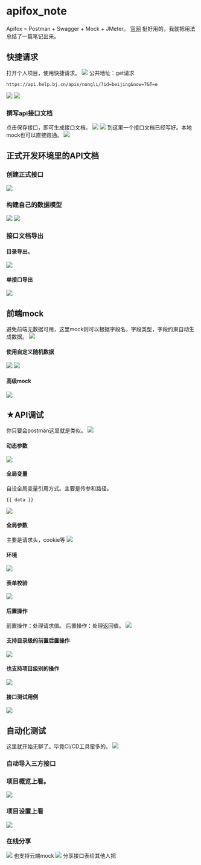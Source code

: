 # apifox_note

Apifox = Postman + Swagger + Mock + JMeter。
[官网](https://apifox.com)
挺好用的，我就把用法总结了一篇笔记出来。

## 快捷请求
打开个人项目，使用快捷请求。
![](readme.assets/Pasted%20image%2020230818000248.png)
公共地址：get请求
```
https://api.help.bj.cn/apis/nongli/?id=beijing&now=7&T=e
```
![](readme.assets/Pasted%20image%2020230818003327.png)
![](readme.assets/Pasted%20image%2020230818003353.png)
### 撰写api接口文档
点击保存接口，即可生成接口文档。
![](readme.assets/Pasted%20image%2020230818010632.png)
![](readme.assets/Pasted%20image%2020230818010825.png)
到这里一个接口文档已经写好。本地mock也可以直接跑通。
![](readme.assets/Pasted%20image%2020230818011522.png)

## 正式开发环境里的API文档

### 创建正式接口
![](readme.assets/Pasted%20image%2020230818020430.png)
### 构建自己的数据模型

![](readme.assets/Pasted%20image%2020230818020147.png)
![](readme.assets/Pasted%20image%2020230818020944.png)
### 接口文档导出
#### 目录导出。
![](readme.assets/Pasted%20image%2020230818021634.png)
#### 单接口导出
![](readme.assets/Pasted%20image%2020230818021707.png)
## 前端mock
避免前端无数据可用，这里mock则可以根据字段名，字段类型，字段约束自动生成数据。
![](readme.assets/Pasted%20image%2020230818021853.png)

#### 使用自定义随机数据
![](readme.assets/Pasted%20image%2020230818022224.png)
![](readme.assets/Pasted%20image%2020230818022234.png)
####  高级mock
![](readme.assets/Pasted%20image%2020230818022332.png)

## ★API调试
你只要会postman这里就是类似。
![](readme.assets/Pasted%20image%2020230818022659.png)

#### 动态参数
![](readme.assets/Pasted%20image%2020230818023057.png)

#### 全局变量
自设全局变量引用方式。主要是传参和路径。
```
{{ data }}
```
![](readme.assets/Pasted%20image%2020230818023522.png)

#### 全局参数
主要是请求头，cookie等
![](readme.assets/Pasted%20image%2020230818023628.png)

#### 环境
![](readme.assets/Pasted%20image%2020230818023810.png)
#### 表单校验
![](readme.assets/Pasted%20image%2020230818024216.png)

#### 后置操作
前置操作：处理请求值。
后置操作：处理返回值。
![](readme.assets/Pasted%20image%2020230818024420.png)

#### 支持目录级的前置后置操作
![](readme.assets/Pasted%20image%2020230818024515.png)


#### 也支持项目级别的操作
![](readme.assets/Pasted%20image%2020230818024739.png)
#### 接口测试用例
![](readme.assets/Pasted%20image%2020230818025226.png)

## 自动化测试
这里就开始无聊了。毕竟CI/CD工具蛮多的。
![](readme.assets/Pasted%20image%2020230818025653.png)

### 自动导入三方接口
### 项目概览上看。
![](readme.assets/Pasted%20image%2020230818025850.png)
### 项目设置上看
![](readme.assets/Pasted%20image%2020230818025955.png)
### 在线分享
![](readme.assets/Pasted%20image%2020230818030011.png)
也支持云端mock
![](readme.assets/Pasted%20image%2020230818030221.png)
分享接口表给其他人把


